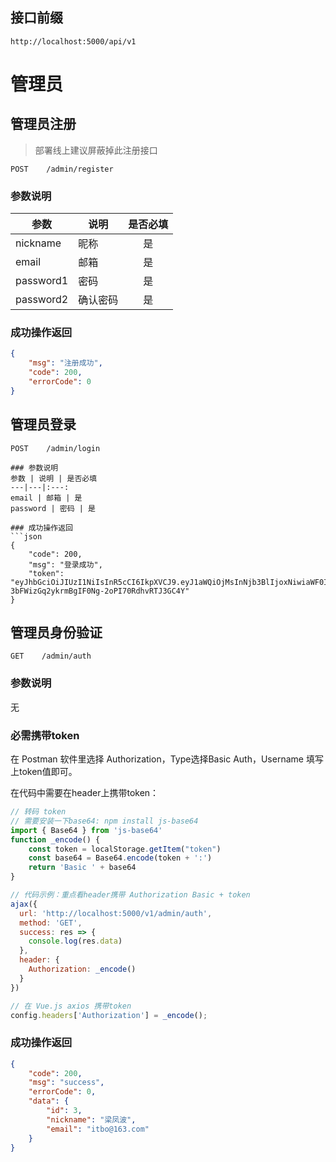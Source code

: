 ## 接口前缀
```shell
http://localhost:5000/api/v1
```

# 管理员
## 管理员注册
> 部署线上建议屏蔽掉此注册接口
```
POST    /admin/register
```
### 参数说明
参数 | 说明 | 是否必填
---|---|:---:
nickname | 昵称 | 是
email | 邮箱 | 是
password1 | 密码 | 是
password2 | 确认密码 | 是

### 成功操作返回
```json
{
    "msg": "注册成功",
    "code": 200,
    "errorCode": 0
}
```

## 管理员登录
```
POST    /admin/login
```
```
### 参数说明
参数 | 说明 | 是否必填
---|---|:---:
email | 邮箱 | 是
password | 密码 | 是

### 成功操作返回
```json
{
    "code": 200,
    "msg": "登录成功",
    "token": "eyJhbGciOiJIUzI1NiIsInR5cCI6IkpXVCJ9.eyJ1aWQiOjMsInNjb3BlIjoxNiwiaWF0IjoxNTYwNTE0NzQwLCJleHAiOjE1NjA1MTgzNDB9.E7k-3bFWizGq2ykrmBgIF0Ng-2oPI70RdhvRTJ3GC4Y"
}
```
## 管理员身份验证
```
GET    /admin/auth
```
### 参数说明
无

### 必需携带token

在 Postman 软件里选择 Authorization，Type选择Basic Auth，Username 填写上token值即可。

在代码中需要在header上携带token：

```js
// 转码 token
// 需要安装一下base64: npm install js-base64
import { Base64 } from 'js-base64'
function _encode() {
    const token = localStorage.getItem("token")
    const base64 = Base64.encode(token + ':')
    return 'Basic ' + base64
}

// 代码示例：重点看header携带 Authorization Basic + token
ajax({
  url: 'http://localhost:5000/v1/admin/auth',
  method: 'GET',
  success: res => {
    console.log(res.data)
  },
  header: {
    Authorization: _encode()
  }
})

// 在 Vue.js axios 携带token
config.headers['Authorization'] = _encode();
```


### 成功操作返回
```json
{
    "code": 200,
    "msg": "success",
    "errorCode": 0,
    "data": {
        "id": 3,
        "nickname": "梁凤波",
        "email": "itbo@163.com"
    }
}
```
